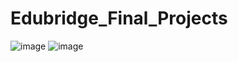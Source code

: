 # Edubridge_Final_Projects
![image](https://user-images.githubusercontent.com/120709069/225215158-e77693b8-c56b-4daa-848d-34f8596ca8c3.png)
![image](https://user-images.githubusercontent.com/120709069/225218904-b66e15e4-9735-4481-99cc-1de3b7349fd1.png)


